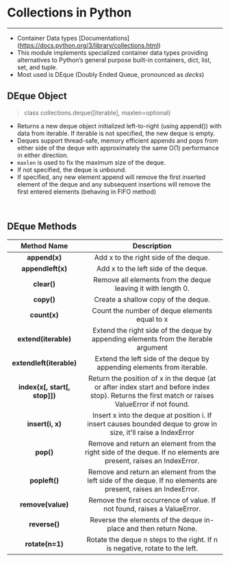 # Collections in Python

---

- Container Data types [Documentations] (https://docs.python.org/3/library/collections.html)
- This module implements specialized container data types providing alternatives to Python’s general purpose built-in containers, dict, list, set, and tuple.
- Most used is DEque (Doubly Ended Queue, pronounced as _decks_)

## DEque Object 

> class collections.deque([iterable], maxlen=optional)

- Returns a new deque object initialized left-to-right (using append()) with data from iterable. If iterable is not specified, the new deque is empty.
-  Deques support thread-safe, memory efficient appends and pops from either side of the deque with approximately the same O(1) performance in either direction.
-  `maxlen` is used to fix the maximum size of the deque.
-  If not specified, the deque is unbound.
-  If specified, any new element append will remove the first inserted element of the deque and any subsequent insertions will remove the first entered elements (behaving in FIFO method)

<br>

## DEque Methods

|        **Method Name**        	|                                                                  **Description**                                                                  	|
|:-----------------------------:	|:-------------------------------------------------------------------------------------------------------------------------------------------------:	|
|         **append(x)**         	| Add x to the right side of the deque.                                                                                                             	|
|       **appendleft(x)**       	| Add x to the left side of the deque.                                                                                                              	|
|          **clear()**          	| Remove all elements from the deque leaving it with length 0.                                                                                      	|
|           **copy()**          	| Create a shallow copy of the deque.                                                                                                               	|
|          **count(x)**         	| Count the number of deque elements equal to x                                                                                                     	|
|      **extend(iterable)**     	| Extend the right side of the deque by appending elements from the iterable argument                                                               	|
|    **extendleft(iterable)**   	| Extend the left side of the deque by appending elements from iterable.                                                                            	|
| **index(x[, start[, stop]])** 	| Return the position of x in the deque (at or after index start and before index stop). Returns the first match or raises ValueError if not found. 	|
|        **insert(i, x)**       	| Insert x into the deque at position i. If insert causes bounded deque to grow in size, it'll raise a IndexError                                   	|
|           **pop()**           	| Remove and return an element from the right side of the deque. If no elements are present, raises an IndexError.                                  	|
|         **popleft()**         	| Remove and return an element from the left side of the deque. If no elements are present, raises an IndexError.                                   	|
|       **remove(value)**       	| Remove the first occurrence of value. If not found, raises a ValueError.                                                                          	|
|         **reverse()**         	| Reverse the elements of the deque in-place and then return None.                                                                                  	|
|        **rotate(n=1)**        	| Rotate the deque n steps to the right. If n is negative, rotate to the left.                                                                      	|

<br>

## 